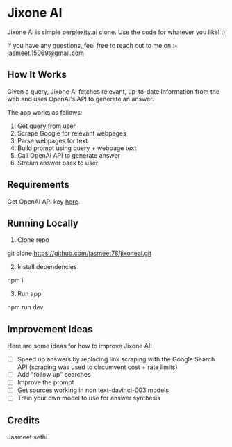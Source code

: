 # Jixone AI

Jixone AI is simple [perplexity.ai](https://www.perplexity.ai/) clone. Use the code for whatever you like! :)

If you have any questions, feel free to reach out to me on :- jasmeet.15069@gmail.com

## How It Works

Given a query, Jixone AI fetches relevant, up-to-date information from the web and uses OpenAI's API to generate an answer.

The app works as follows:

1. Get query from user
2. Scrape Google for relevant webpages
3. Parse webpages for text
4. Build prompt using query + webpage text
5. Call OpenAI API to generate answer
6. Stream answer back to user

## Requirements

Get OpenAI API key [here](https://openai.com/api/).

## Running Locally

1. Clone repo

git clone https://github.com/jasmeet78/jixoneai.git

2. Install dependencies

npm i

3. Run app

npm run dev


## Improvement Ideas

Here are some ideas for how to improve Jixone AI:

- [ ] Speed up answers by replacing link scraping with the Google Search API (scraping was used to circumvent cost + rate limits)
- [ ] Add "follow up" searches
- [ ] Improve the prompt
- [ ] Get sources working in non text-davinci-003 models
- [ ] Train your own model to use for answer synthesis

## Credits

Jasmeet sethi
